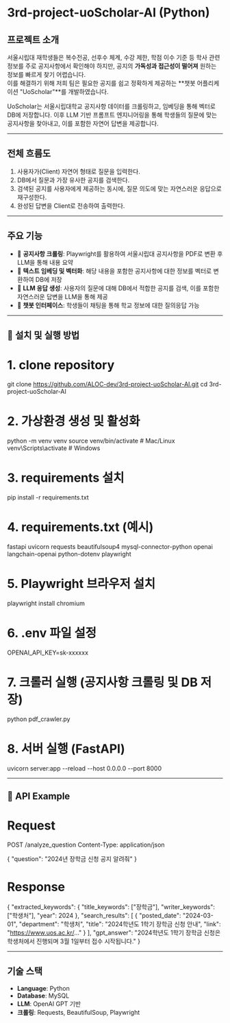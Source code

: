 # 3rd-project-uoScholar-AI (Python)

## 프로젝트 소개
서울시립대 재학생들은 복수전공, 선후수 체계, 수강 제한, 학점 이수 기준 등 학사 관련 정보를 주로 공지사항에서 확인해야 하지만, 공지의 **가독성과 접근성이 떨어져** 원하는 정보를 빠르게 찾기 어렵습니다.  
이를 해결하기 위해 저희 팀은 필요한 공지를 쉽고 정확하게 제공하는 **챗봇 어플리케이션 "UoScholar"**를 개발하였습니다.

UoScholar는 서울시립대학교 공지사항 데이터를 크롤링하고, 임베딩을 통해 벡터로 DB에 저장합니다. 이후 LLM 기반 프롬프트 엔지니어링을 통해 학생들의 질문에 맞는 공지사항을 찾아내고, 이를 포함한 자연어 답변을 제공합니다.

---

## 전체 흐름도
1. 사용자가(Client) 자연어 형태로 질문을 입력한다.   
2. DB에서 질문과 가장 유사한 공지를 검색한다.  
3. 검색된 공지를 사용자에게 제공하는 동시에, 질문 의도에 맞는 자연스러운 응답으로 재구성한다.  
4. 완성된 답변을 Client로 전송하여 출력한다.  

---

## 주요 기능
- 📌 **공지사항 크롤링**: Playwright를 활용하여 서울시립대 공지사항을 PDF로 변환 후 LLM을 통해 내용 요약  
- 📌 **텍스트 임베딩 및 벡터화**: 해당 내용을 포함한 공지사항에 대한 정보를 벡터로 변환하여 DB에 저장  
- 📌 **LLM 응답 생성**: 사용자의 질문에 대해 DB에서 적합한 공지를 검색, 이를 포함한 자연스러운 답변을 LLM을 통해 제공  
- 📌 **챗봇 인터페이스**: 학생들이 채팅을 통해 학교 정보에 대한 질의응답 가능  

---
## 📌 설치 및 실행 방법

# 1. clone repository
git clone https://github.com/ALOC-dev/3rd-project-uoScholar-AI.git
cd 3rd-project-uoScholar-AI

# 2. 가상환경 생성 및 활성화
python -m venv venv
source venv/bin/activate   # Mac/Linux
venv\Scripts\activate      # Windows

# 3. requirements 설치
pip install -r requirements.txt

# 4. requirements.txt (예시)
fastapi
uvicorn
requests
beautifulsoup4
mysql-connector-python
openai
langchain-openai
python-dotenv
playwright

# 5. Playwright 브라우저 설치
playwright install chromium

# 6. .env 파일 설정
OPENAI_API_KEY=sk-xxxxxx

# 7. 크롤러 실행 (공지사항 크롤링 및 DB 저장)
python pdf_crawler.py

# 8. 서버 실행 (FastAPI)
uvicorn server:app --reload --host 0.0.0.0 --port 8000

---

## 📌 API Example

# Request
POST /analyze_question
Content-Type: application/json

{
  "question": "2024년 장학금 신청 공지 알려줘"
}

# Response
{
  "extracted_keywords": {
    "title_keywords": ["장학금"],
    "writer_keywords": ["학생처"],
    "year": 2024
  },
  "search_results": [
    {
      "posted_date": "2024-03-01",
      "department": "학생처",
      "title": "2024학년도 1학기 장학금 신청 안내",
      "link": "https://www.uos.ac.kr/..."
    }
  ],
  "gpt_answer": "2024학년도 1학기 장학금 신청은 학생처에서 진행되며 3월 1일부터 접수 시작됩니다."
}



---


## 기술 스택
- **Language**: Python  
- **Database**: MySQL 
- **LLM**: OpenAI GPT 기반  
- **크롤링**: Requests, BeautifulSoup, Playwright 

